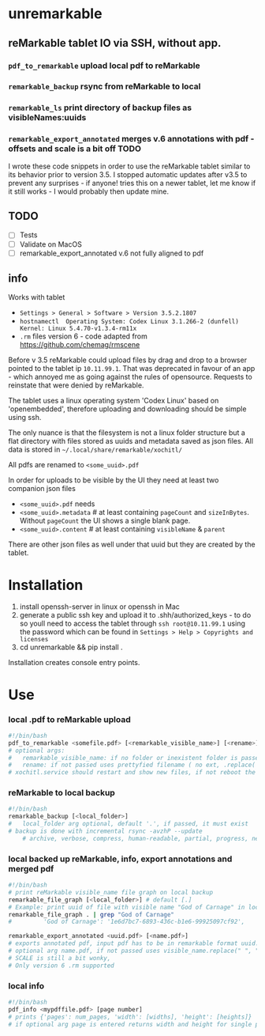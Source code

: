 # unremarkable
## reMarkable tablet IO via SSH, without app.
### `pdf_to_remarkable` upload local pdf to reMarkable
### `remarkable_backup` rsync from reMarkable to local
### `remarkable_ls` print directory of backup files as visibleNames:uuids 
### `remarkable_export_annotated` merges v.6 annotations with pdf - offsets and scale is a bit off TODO 

I wrote these code snippets in order to use the reMarkable tablet similar to its behavior prior to version 3.5.  I stopped automatic updates after v3.5 to prevent any surprises - if anyone! tries this on a newer tablet, let me know if it still works - I would probably then update mine.

## TODO
- [ ] Tests
- [ ] Validate on MacOS
- [ ] remarkable_export_annotated v.6 not fully aligned to pdf

## info
Works with tablet
* `Settings > General > Software > Version 3.5.2.1807`
* `hostnamectl  Operating System: Codex Linux 3.1.266-2 (dunfell) Kernel: Linux 5.4.70-v1.3.4-rm11x`
* `.rm` files version 6 - code adapted from https://github.com/chemag/rmscene

Before v 3.5 reMarkable could upload files by drag and drop to a browser pointed to the tablet ip `10.11.99.1`. That was deprecated in favour of an app - which annoyed me as going against the rules of opensource. Requests to reinstate that were denied by reMarkable.

The tablet uses a linux operating system 'Codex Linux' based on 'openembedded', therefore uploading and downloading should be simple using ssh.

The only nuance is that the filesystem is not a linux folder structure but a flat directory with files stored as uuids and metadata saved as json files. All data is stored in 
`~/.local/share/remarkable/xochitl/`

All pdfs are renamed to `<some_uuid>.pdf`

In order for uploads to be visible by the UI they need at least two companion json files 
* `<some_uuid>.pdf` needs
* `<some_uuid>.metadata` # at least containing `pageCount` and `sizeInBytes`. Without `pageCount` the UI shows a single blank page.
* `<some_uuid>.content` # at least containing `visibleName` & `parent`

There are other json files as well under that uuid but they are created by the tablet.
 

# Installation
1. install openssh-server in linux or openssh in Mac
2. generate a public ssh key and upload it to .shh/authorized_keys  - to do so youll need to access the tablet through `ssh root@10.11.99.1`  using the password which can be found in `Settings > Help > Copyrights and licenses`
3. cd unremarkable && pip install .

Installation creates console entry points.

# Use
### local .pdf to reMarkable upload
```bash
#!/bin/bash
pdf_to_remarkable <somefile.pdf> [<remarkable_visible_name>] [<rename>] # upload pdf file
# optional args:
#   remarkable_visible_name: if no folder or inexistent folder is passed, file will be uploaded to myFiles
#   rename: if not passed uses prettyfied filename ( no ext, .replace('_',' '))
# xochitl.service should restart and show new files, if not reboot the reMarkable
```
### reMarkable to local backup
```bash
#!/bin/bash
remarkable_backup [<local_folder>]
#   local_folder arg optional, default '.', if passed, it must exist
# backup is done with incremental rsync -avzhP --update
    # archive, verbose, compress, human-readable, partial, progress, newer files only
```
### local backed up reMarkable, info, export annotations and merged pdf
```bash
#!/bin/bash
# print reMarkable visible_name file graph on local backup
remarkable_file_graph [<local_folder>] # default [.]
# Example: print uuid of file with visible name "God of Carnage" in local folder
remarkable_file_graph . | grep "God of Carnage"
#         'God of Carnage': '1e6d7bc7-6893-436c-b1e6-99925097cf92',

remarkable_export_annotated <uuid.pdf> [<name.pdf>]
# exports annotated pdf, input pdf has to be in remarkable format uuid.pdf accompanied by uuid/ with annotation.rm files
# optional arg name.pdf, if not passed uses visible_name.replace(" ", "_")+"_merged.pdf"
# SCALE is still a bit wonky, 
# Only version 6 .rm supported
```

### local info
```bash
#!/bin/bash
pdf_info <mypdffile.pdf> [page number]
# prints {'pages': num_pages, 'width': [widths], 'height': [heights]}
# if optional arg page is entered returns width and height for single page
```